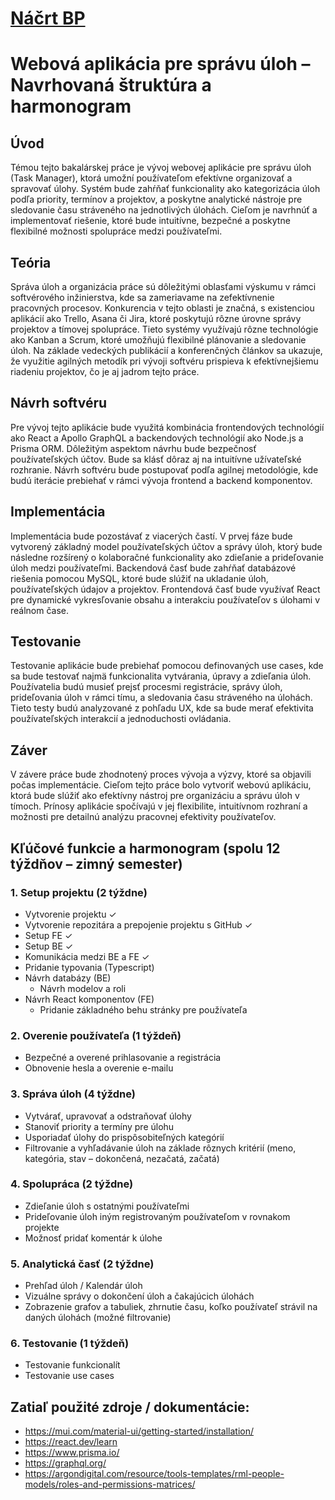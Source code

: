 # [Náčrt BP](./docs/RapcoStefan_BP_Nacrt.pdf)

# Webová aplikácia pre správu úloh – Navrhovaná štruktúra a harmonogram

## Úvod

Témou tejto bakalárskej práce je vývoj webovej aplikácie pre správu úloh (Task Manager), ktorá umožní používateľom efektívne organizovať a spravovať úlohy. Systém bude zahŕňať funkcionality ako kategorizácia úloh podľa priority, termínov a projektov, a poskytne analytické nástroje pre sledovanie času stráveného na jednotlivých úlohách. Cieľom je navrhnúť a implementovať riešenie, ktoré bude intuitívne, bezpečné a poskytne flexibilné možnosti spolupráce medzi používateľmi.

## Teória

Správa úloh a organizácia práce sú dôležitými oblasťami výskumu v rámci softvérového inžinierstva, kde sa zameriavame na zefektívnenie pracovných procesov. Konkurencia v tejto oblasti je značná, s existenciou aplikácií ako Trello, Asana či Jira, ktoré poskytujú rôzne úrovne správy projektov a tímovej spolupráce. Tieto systémy využívajú rôzne technológie ako Kanban a Scrum, ktoré umožňujú flexibilné plánovanie a sledovanie úloh. Na základe vedeckých publikácií a konferenčných článkov sa ukazuje, že využitie agilných metodík pri vývoji softvéru prispieva k efektívnejšiemu riadeniu projektov, čo je aj jadrom tejto práce.

## Návrh softvéru

Pre vývoj tejto aplikácie bude využitá kombinácia frontendových technológií ako React a Apollo GraphQL a backendových technológií ako Node.js a Prisma ORM. Dôležitým aspektom návrhu bude bezpečnosť používateľských účtov. Bude sa klásť dôraz aj na intuitívne užívateľské rozhranie. Návrh softvéru bude postupovať podľa agilnej metodológie, kde budú iterácie prebiehať v rámci vývoja frontend a backend komponentov.

## Implementácia

Implementácia bude pozostávať z viacerých častí. V prvej fáze bude vytvorený základný model používateľských účtov a správy úloh, ktorý bude následne rozšírený o kolaboračné funkcionality ako zdieľanie a prideľovanie úloh medzi používateľmi. Backendová časť bude zahŕňať databázové riešenia pomocou MySQL, ktoré bude slúžiť na ukladanie úloh, používateľských údajov a projektov. Frontendová časť bude využívať React pre dynamické vykresľovanie obsahu a interakciu používateľov s úlohami v reálnom čase.

## Testovanie

Testovanie aplikácie bude prebiehať pomocou definovaných use cases, kde sa bude testovať najmä funkcionalita vytvárania, úpravy a zdieľania úloh. Používatelia budú musieť prejsť procesmi registrácie, správy úloh, prideľovania úloh v rámci tímu, a sledovania času stráveného na úlohách. Tieto testy budú analyzované z pohľadu UX, kde sa bude merať efektivita používateľských interakcií a jednoduchosti ovládania.

## Záver

V závere práce bude zhodnotený proces vývoja a výzvy, ktoré sa objavili počas implementácie. Cieľom tejto práce bolo vytvoriť webovú aplikáciu, ktorá bude slúžiť ako efektívny nástroj pre organizáciu a správu úloh v tímoch. Prínosy aplikácie spočívajú v jej flexibilite, intuitívnom rozhraní a možnosti pre detailnú analýzu pracovnej efektivity používateľov.

## Kľúčové funkcie a harmonogram (spolu 12 týždňov – zimný semester)

### 1. Setup projektu (2 týždne)

- Vytvorenie projektu ✓
- Vytvorenie repozitára a prepojenie projektu s GitHub ✓
- Setup FE ✓
- Setup BE ✓
- Komunikácia medzi BE a FE ✓
- Pridanie typovania (Typescript)
- Návrh databázy (BE)
  - Návrh modelov a roli
- Návrh React komponentov (FE)
  - Pridanie základného behu stránky pre používateľa

### 2. Overenie používateľa (1 týždeň)

- Bezpečné a overené prihlasovanie a registrácia
- Obnovenie hesla a overenie e-mailu

### 3. Správa úloh (4 týždne)

- Vytvárať, upravovať a odstraňovať úlohy
- Stanoviť priority a termíny pre úlohu
- Usporiadať úlohy do prispôsobiteľných kategórií
- Filtrovanie a vyhľadávanie úloh na základe rôznych kritérií (meno, kategória, stav – dokončená, nezačatá, začatá)

### 4. Spolupráca (2 týždne)

- Zdieľanie úloh s ostatnými používateľmi
- Prideľovanie úloh iným registrovaným používateľom v rovnakom projekte
- Možnosť pridať komentár k úlohe

### 5. Analytická časť (2 týždne)

- Prehľad úloh / Kalendár úloh
- Vizuálne správy o dokončení úloh a čakajúcich úlohách
- Zobrazenie grafov a tabuliek, zhrnutie času, koľko používateľ strávil na daných úlohách (možné filtrovanie)

### 6. Testovanie (1 týždeň)

- Testovanie funkcionalít
- Testovanie use cases

## Zatiaľ použité zdroje / dokumentácie:

- https://mui.com/material-ui/getting-started/installation/
- https://react.dev/learn
- https://www.prisma.io/
- https://graphql.org/
- https://argondigital.com/resource/tools-templates/rml-people-models/roles-and-permissions-matrices/
